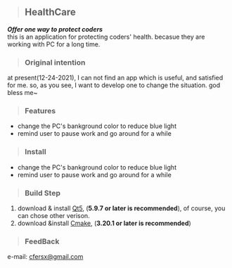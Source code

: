 >## HealthCare
***Offer one way to protect coders***  
this is an application for protecting coders' health. becasue they are working with PC for a long time.
  
>### Original intention
 at present(12-24-2021), I can not find an app which is useful, and satisfied for me. so, as you see, I  want to develop one to change the situation. god bless me~
    
>### Features
+ change the PC's bankground color to reduce blue light
+ remind user to pause work and go around for a while

>### Install
+ change the PC's bankground color to reduce blue light
+ remind user to pause work and go around for a while

>### Build Step
1. download & install [Qt5], (**5.9.7 or later is recommended**), of course, you can chose other verison.
2. download &install [Cmake], (**3.20.1 or later is recommended**)

[Qt5]: https://download.qt.io/archive/qt/5.9/5.9.7/
[Cmake]: https://cmake.org/download/

>### FeedBack
e-mail: cfersx@gmail.com